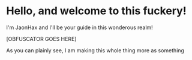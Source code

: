 # Hello, and welcome to this fuckery!
I'm JaonHax and I'll be your guide in this wonderous realm!

[OBFUSCATOR GOES HERE]

As you can plainly see, I am making this whole thing more as something
<!--stackedit_data:
eyJoaXN0b3J5IjpbLTEyNjY4OTYwMTQsODcwNjEwOTIzXX0=
-->